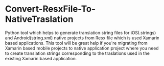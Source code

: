 # Convert-ResxFile-To-NativeTraslation
Python tool which helps to generate translation string files for iOS(.strings) and Android(string.xml) native projects from Resx file which is used Xamarin based applications. This tool will be great help if you're migrating from Xamarin based mobile projects to native application project where you need to create translation strings corresponding to the traslations used in the existing Xamarin based application.
